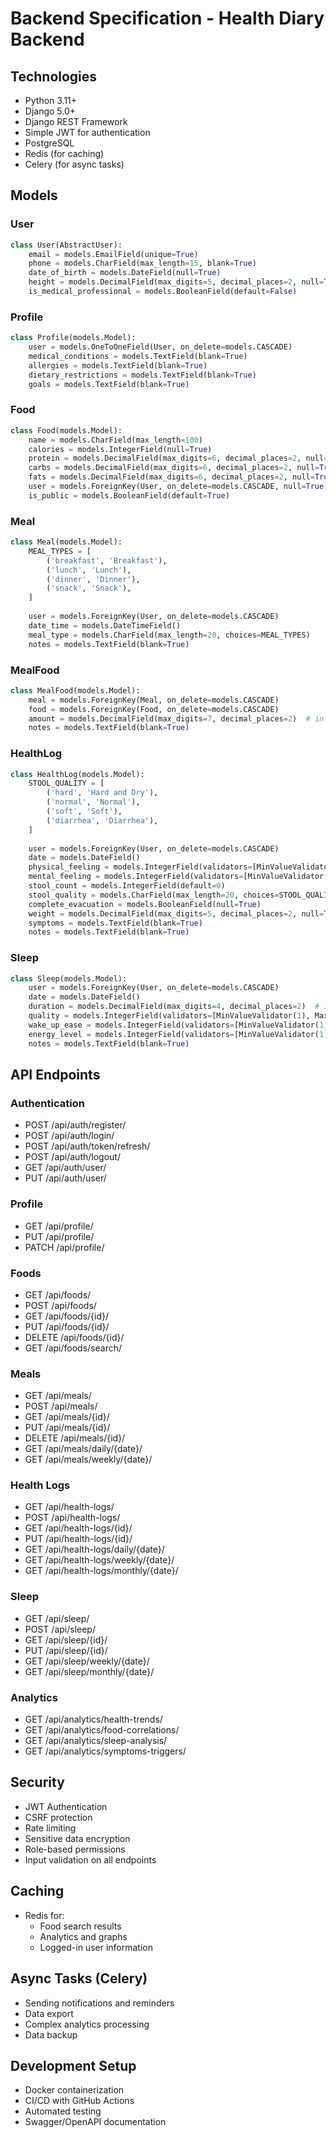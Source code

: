 # Backend Specification - Health Diary Backend

## Technologies
- Python 3.11+
- Django 5.0+
- Django REST Framework
- Simple JWT for authentication
- PostgreSQL
- Redis (for caching)
- Celery (for async tasks)

## Models

### User
```python
class User(AbstractUser):
    email = models.EmailField(unique=True)
    phone = models.CharField(max_length=15, blank=True)
    date_of_birth = models.DateField(null=True)
    height = models.DecimalField(max_digits=5, decimal_places=2, null=True)  # in cm
    is_medical_professional = models.BooleanField(default=False)
```

### Profile
```python
class Profile(models.Model):
    user = models.OneToOneField(User, on_delete=models.CASCADE)
    medical_conditions = models.TextField(blank=True)
    allergies = models.TextField(blank=True)
    dietary_restrictions = models.TextField(blank=True)
    goals = models.TextField(blank=True)
```

### Food
```python
class Food(models.Model):
    name = models.CharField(max_length=100)
    calories = models.IntegerField(null=True)
    protein = models.DecimalField(max_digits=6, decimal_places=2, null=True)
    carbs = models.DecimalField(max_digits=6, decimal_places=2, null=True)
    fats = models.DecimalField(max_digits=6, decimal_places=2, null=True)
    user = models.ForeignKey(User, on_delete=models.CASCADE, null=True)  # for custom foods
    is_public = models.BooleanField(default=True)
```

### Meal
```python
class Meal(models.Model):
    MEAL_TYPES = [
        ('breakfast', 'Breakfast'),
        ('lunch', 'Lunch'),
        ('dinner', 'Dinner'),
        ('snack', 'Snack'),
    ]
    
    user = models.ForeignKey(User, on_delete=models.CASCADE)
    date_time = models.DateTimeField()
    meal_type = models.CharField(max_length=20, choices=MEAL_TYPES)
    notes = models.TextField(blank=True)
```

### MealFood
```python
class MealFood(models.Model):
    meal = models.ForeignKey(Meal, on_delete=models.CASCADE)
    food = models.ForeignKey(Food, on_delete=models.CASCADE)
    amount = models.DecimalField(max_digits=7, decimal_places=2)  # in grams
    notes = models.TextField(blank=True)
```

### HealthLog
```python
class HealthLog(models.Model):
    STOOL_QUALITY = [
        ('hard', 'Hard and Dry'),
        ('normal', 'Normal'),
        ('soft', 'Soft'),
        ('diarrhea', 'Diarrhea'),
    ]
    
    user = models.ForeignKey(User, on_delete=models.CASCADE)
    date = models.DateField()
    physical_feeling = models.IntegerField(validators=[MinValueValidator(1), MaxValueValidator(5)])
    mental_feeling = models.IntegerField(validators=[MinValueValidator(1), MaxValueValidator(5)])
    stool_count = models.IntegerField(default=0)
    stool_quality = models.CharField(max_length=20, choices=STOOL_QUALITY, null=True)
    complete_evacuation = models.BooleanField(null=True)
    weight = models.DecimalField(max_digits=5, decimal_places=2, null=True)  # in kg
    symptoms = models.TextField(blank=True)
    notes = models.TextField(blank=True)
```

### Sleep
```python
class Sleep(models.Model):
    user = models.ForeignKey(User, on_delete=models.CASCADE)
    date = models.DateField()
    duration = models.DecimalField(max_digits=4, decimal_places=2)  # in hours
    quality = models.IntegerField(validators=[MinValueValidator(1), MaxValueValidator(5)])
    wake_up_ease = models.IntegerField(validators=[MinValueValidator(1), MaxValueValidator(5)])
    energy_level = models.IntegerField(validators=[MinValueValidator(1), MaxValueValidator(5)])
    notes = models.TextField(blank=True)
```

## API Endpoints

### Authentication
- POST /api/auth/register/
- POST /api/auth/login/
- POST /api/auth/token/refresh/
- POST /api/auth/logout/
- GET /api/auth/user/
- PUT /api/auth/user/

### Profile
- GET /api/profile/
- PUT /api/profile/
- PATCH /api/profile/

### Foods
- GET /api/foods/
- POST /api/foods/
- GET /api/foods/{id}/
- PUT /api/foods/{id}/
- DELETE /api/foods/{id}/
- GET /api/foods/search/

### Meals
- GET /api/meals/
- POST /api/meals/
- GET /api/meals/{id}/
- PUT /api/meals/{id}/
- DELETE /api/meals/{id}/
- GET /api/meals/daily/{date}/
- GET /api/meals/weekly/{date}/

### Health Logs
- GET /api/health-logs/
- POST /api/health-logs/
- GET /api/health-logs/{id}/
- PUT /api/health-logs/{id}/
- GET /api/health-logs/daily/{date}/
- GET /api/health-logs/weekly/{date}/
- GET /api/health-logs/monthly/{date}/

### Sleep
- GET /api/sleep/
- POST /api/sleep/
- GET /api/sleep/{id}/
- PUT /api/sleep/{id}/
- GET /api/sleep/weekly/{date}/
- GET /api/sleep/monthly/{date}/

### Analytics
- GET /api/analytics/health-trends/
- GET /api/analytics/food-correlations/
- GET /api/analytics/sleep-analysis/
- GET /api/analytics/symptoms-triggers/

## Security
- JWT Authentication
- CSRF protection
- Rate limiting
- Sensitive data encryption
- Role-based permissions
- Input validation on all endpoints

## Caching
- Redis for:
  - Food search results
  - Analytics and graphs
  - Logged-in user information

## Async Tasks (Celery)
- Sending notifications and reminders
- Data export
- Complex analytics processing
- Data backup

## Development Setup
- Docker containerization
- CI/CD with GitHub Actions
- Automated testing
- Swagger/OpenAPI documentation 